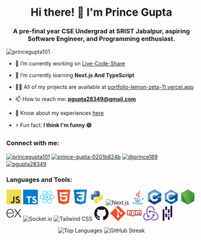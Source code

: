 <h1 align="center">Hi there! 👋 I'm Prince Gupta</h1>

<h3 align="center">A pre-final year CSE Undergrad at SRIST Jabalpur, aspiring Software Engineer, and Programming enthusiast.</h3>

<p align="left"> <img src="https://komarev.com/ghpvc/?username=princegupta101&label=Profile%20views&color=0e75b6&style=flat" alt="princegupta101" /> </p>

- 🔭 I’m currently working on [Live-Code-Share](https://github.com/Princegupta101/Live-Code-Share)

- 🌱 I’m currently learning **Next.js And TypeScript**

- 👨‍💻 All of my projects are available at [portfolio-lemon-zeta-11.vercel.app](https://portfolio-lemon-zeta-11.vercel.app/)

- 📫 How to reach me: **pgupta28349@gmail.com**

- 📄 Know about my experiences [here](https://docs.google.com/document/d/1rQEXyxm_lV4pfcMCLv1WJTY6NijacjmJhu2gdZ4vFP8/edit?usp=sharing)

- ⚡ Fun fact: **I think I'm funny 😄**

<h3 align="left">Connect with me:</h3>
<p align="left">
  <a href="https://dev.to/princegupta101" target="_blank"><img align="center" src="https://raw.githubusercontent.com/rahuldkjain/github-profile-readme-generator/master/src/images/icons/Social/devto.svg" alt="princegupta101" height="30" width="40" /></a>
  <a href="https://linkedin.com/in/prince-gupta-0201b824b" target="_blank"><img align="center" src="https://raw.githubusercontent.com/rahuldkjain/github-profile-readme-generator/master/src/images/icons/Social/linked-in-alt.svg" alt="prince-gupta-0201b824b" height="30" width="40" /></a>
  <a href="https://hashnode.com/@prince189" target="_blank"><img align="center" src="https://raw.githubusercontent.com/rahuldkjain/github-profile-readme-generator/master/src/images/icons/Social/hashnode.svg" alt="@prince189" height="30" width="40" /></a>
  <a href="https://www.leetcode.com/pgupta28349" target="_blank"><img align="center" src="https://raw.githubusercontent.com/rahuldkjain/github-profile-readme-generator/master/src/images/icons/Social/leet-code.svg" alt="pgupta28349" height="30" width="40" /></a>
</p>

<h3 align="left">Languages and Tools:</h3>
<p align="left"> 
  <img src="https://raw.githubusercontent.com/devicons/devicon/master/icons/javascript/javascript-original.svg" alt="JavaScript" width="40" height="40"/> 
  <img src="https://raw.githubusercontent.com/devicons/devicon/master/icons/typescript/typescript-original.svg" alt="TypeScript" width="40" height="40"/> 
  <img src="https://raw.githubusercontent.com/devicons/devicon/master/icons/react/react-original.svg" alt="React.js" width="40" height="40"/> 
  <img src="https://raw.githubusercontent.com/devicons/devicon/master/icons/html5/html5-original.svg" alt="HTML5" width="40" height="40"/> 
  <img src="https://raw.githubusercontent.com/devicons/devicon/master/icons/css3/css3-original.svg" alt="CSS3" width="40" height="40"/> 
  <img src="https://raw.githubusercontent.com/devicons/devicon/master/icons/python/python-original.svg" alt="Python" width="40" height="40"/> 
  <img src="https://cdn.jsdelivr.net/gh/devicons/devicon/icons/nextjs/nextjs-original.svg" alt="Next.js" width="40" height="40"/> 
  <img src="https://raw.githubusercontent.com/devicons/devicon/master/icons/java/java-original.svg" alt="Java" width="40" height="40"/> 
  <img src="https://raw.githubusercontent.com/devicons/devicon/master/icons/cplusplus/cplusplus-original.svg" alt="C++" width="40" height="40"/> 
  <img src="https://raw.githubusercontent.com/devicons/devicon/master/icons/c/c-original.svg" alt="C" width="40" height="40"/> 
  <img src="https://raw.githubusercontent.com/devicons/devicon/master/icons/nodejs/nodejs-original.svg" alt="Node.js" width="40" height="40"/> 
  <img src="https://raw.githubusercontent.com/devicons/devicon/master/icons/express/express-original.svg" alt="Express.js" width="40" height="40"/> 
  <img src="https://cdn.jsdelivr.net/gh/devicons/devicon/icons/socketio/socketio-original.svg" alt="Socket.io" width="40" height="40"/> 
  <img src="https://cdn.jsdelivr.net/gh/devicons/devicon/icons/tailwindcss/tailwindcss-original-wordmark.svg" alt="Tailwind CSS" width="40" height="40"/> 
  <img src="https://raw.githubusercontent.com/devicons/devicon/master/icons/github/github-original.svg" alt="GitHub" width="40" height="40"/> 
  <img src="https://raw.githubusercontent.com/devicons/devicon/master/icons/git/git-original.svg" alt="Git" width="40" height="40"/> 
  <img src="https://raw.githubusercontent.com/devicons/devicon/master/icons/npm/npm-original-wordmark.svg" alt="npm" width="40" height="40"/> 
  <img src="https://raw.githubusercontent.com/devicons/devicon/master/icons/redux/redux-original.svg" alt="Redux" width="40" height="40"/> 
  <img src="https://raw.githubusercontent.com/devicons/devicon/master/icons/pandas/pandas-original.svg" alt="Pandas" width="40" height="40"/> 
</p>

<p align="center"> 
  <img src="https://github-readme-stats.vercel.app/api/top-langs?username=princegupta101&show_icons=true&locale=en&layout=compact&theme=dark" alt="Top Languages" />
  <img src="https://github-readme-streak-stats.herokuapp.com/?user=princegupta101&theme=dark" alt="GitHub Streak" />
</p>
